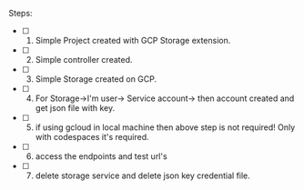Steps:

- [ ] 1. Simple Project created with GCP Storage extension. 
- [ ] 2. Simple controller created. 
- [ ] 3. Simple Storage created on GCP. 
- [ ] 4. For Storage->I'm user-> Service account-> then account created and get json file with key. 
- [ ] 5. if using gcloud in local machine then above step is not required! Only with codespaces it's required. 
- [ ] 6. access the endpoints and test url's 
- [ ] 7. delete storage service and delete json key credential file.
